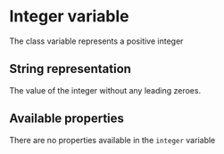 ﻿# Integer variable
The class variable represents a positive integer

## String representation
The value of the integer without any leading zeroes.

## Available properties
There are no properties available in the `integer` variable